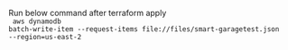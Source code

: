 Run below command after terraform apply <br>
<code> aws dynamodb batch-write-item --request-items file://files/smart-garagetest.json --region=us-east-2</code>
